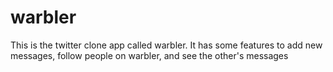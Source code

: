 # warbler

This is the twitter clone app called warbler.
It has some features to add new messages, follow people on warbler, and see the other's messages
